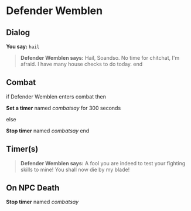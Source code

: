 # Defender Wemblen


## Dialog

**You say:** `hail`



>**Defender Wemblen says:** Hail, Soandso. No time for chitchat, I'm afraid.  I have many house checks to do today.
end



## Combat

if Defender Wemblen enters combat  then


**Set a timer** named *combatsay* for 300 seconds

else


**Stop timer** named *combatsay*
end



## Timer(s)

>**Defender Wemblen says:** A fool you are indeed to test your fighting skills to mine!  You shall now die by my blade!


## On NPC Death

**Stop timer** named *combatsay*